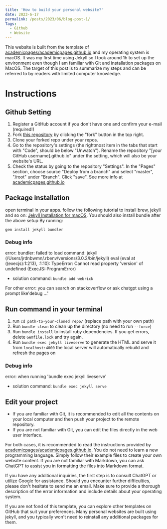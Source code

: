 ```yaml
---
title: 'How to build your personal website?'
date: 2023-6-17
permalink: /posts/2023/06/blog-post-1/
Tags:
  - Github
  - Website
---
```


This website is built from the template of [academicpages/academicpages.github.io](https://github.com/academicpages/academicpages.github.io) and my operating system is macOS. It was my first time using Jekyll so I took around 1h to set up the environment even though I am familiar with Git and installation packages on MacOS. The target of this post is to summarize my steps and can be referred to by readers with limited computer knowledge.

# Instructions
## Github Setting
1. Register a GitHub account if you don't have one and confirm your e-mail (required!)
1. Fork [this repository](https://github.com/academicpages/academicpages.github.io) by clicking the "fork" button in the top right. 
1. Clone your forked repo under your repos.
1. Go to the repository's settings (the rightmost item in the tabs that start with "Code", should be below "Unwatch"). Rename the repository "[your GitHub username].github.io" under the setting, which will also be your website's URL.
1. Check the status by going to the repository "Settings". In the "Pages" section, choose source "Deploy from a branch" and select "master", "/root" under "Branch". Click "save".
See more info at [academicpages.github.io](https://academicpages.github.io/)

## Package installation
open terminal in your apps.
follow the following tutorial to install brew, jekyll and so on:
[Jekyll Installation for macOS](https://jekyllrb.com/docs/installation/macos/).
You should also install bundle after the above setup
By running:

`gem install jekyll bundler`

### Debug info

error: bundler: failed to load command: jekyll (/Users/jrdnbwmn/.rbenv/versions/3.0.2/bin/jekyll)
eval (eval at <anonymous> ((execjs):1:213), <anonymous>:1:10): TypeError: Cannot read property 'version' of undefined (ExecJS::ProgramError)
- solution command: `bundle add webrick`

For other error: you can search on stackoverflow or ask chatgpt using a prompt like'debug ...'

## Run command in your terminal
1. run `cd path-to-your-cloned repo/` (replace path with your own path)   
1. Run `bundle clean` to clean up the directory (no need to run `--force`)
1. Run `bundle install` to install ruby dependencies. If you get errors, delete `Gemfile.lock` and try again.
1. Run `bundle exec jekyll liveserve` to generate the HTML and serve it from `localhost:4000` the local server will automatically rebuild and refresh the pages on 
### Debug info
error: when running 'bundle exec jekyll liveserve'
- solution command: `bundle exec jekyll serve`

## Edit your project
- If you are familiar with Git, it is recommended to edit all the contents on your local computer and then push your project to the remote repository.
- If you are not familiar with Git, you can edit the files directly in the web user interface.

For both cases, it is recommended to read the instructions provided by [academicpages/academicpages.github.io](https://github.com/academicpages/academicpages.github.io). You do not need to learn a new programming language. Simply follow their example files to create your own website content. If you are not familiar with Markdown, you can ask ChatGPT to assist you in formatting the files into Markdown format.

If you have any additional inquiries, the first step is to consult ChatGPT or utilize Google for assistance. Should you encounter further difficulties, please don't hesitate to send me an email. Make sure to provide a thorough description of the error information and include details about your operating system.

If you are not fond of this template, you can explore other templates on GitHub that suit your preferences. Many personal websites are built using jekyll, and you typically won't need to reinstall any additional packages for them.
